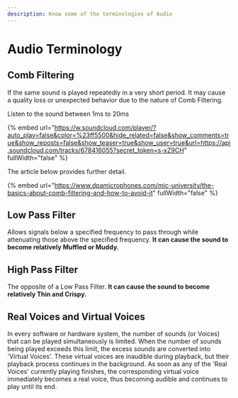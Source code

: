 ```yaml
---
description: Know some of the terminologies of Audio
---
```


# Audio Terminology

## Comb Filtering

If the same sound is played repeatedly in a very short period. It may cause a quality loss or unexpected behavior due to the nature of Comb Filtering.

Listen to the sound between 1ms to 20ms

{% embed url="https://w.soundcloud.com/player/?auto_play=false&color=%23ff5500&hide_related=false&show_comments=true&show_reposts=false&show_teaser=true&show_user=true&url=https://api.soundcloud.com/tracks/678416055?secret_token=s-xZ9CH" fullWidth="false" %}

The article below provides further detail.

{% embed url="https://www.dpamicrophones.com/mic-university/the-basics-about-comb-filtering-and-how-to-avoid-it" fullWidth="false" %}

## Low Pass Filter

Allows signals below a specified frequency to pass through while attenuating those above the specified frequency. **It can cause the sound to become relatively Muffled or Muddy.**

## High Pass Filter

The opposite of a Low Pass Filter.  **It can cause the sound to become relatively Thin and Crispy.**



## **Real Voices and Virtual Voices**

In every software or hardware system, the number of sounds (or Voices) that can be played simultaneously is limited. When the number of sounds being played exceeds this limit, the excess sounds are converted into 'Virtual Voices'. These virtual voices are inaudible during playback, but their playback process continues in the background. As soon as any of the 'Real Voices' currently playing finishes, the corresponding virtual voice immediately becomes a real voice, thus becoming audible and continues to play until its end.
